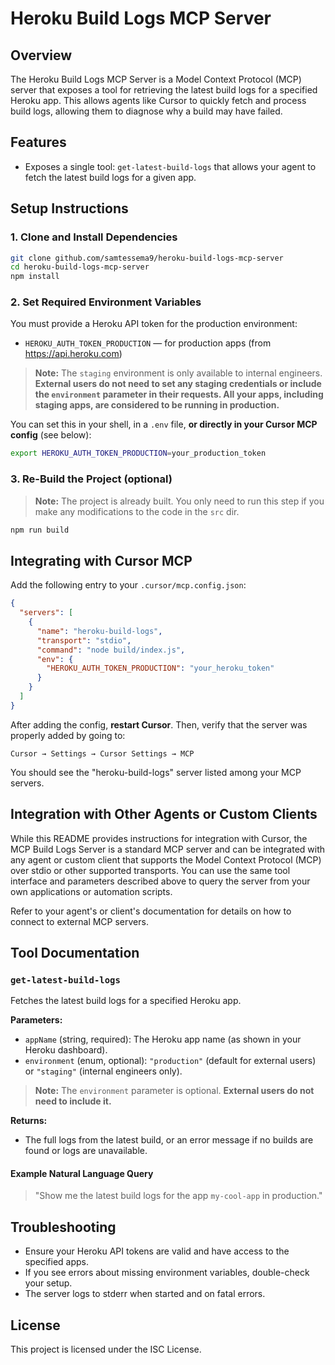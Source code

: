 # Heroku Build Logs MCP Server

## Overview

The Heroku Build Logs MCP Server is a Model Context Protocol (MCP) server that exposes a tool for retrieving the latest build logs for a specified Heroku app. This allows agents like Cursor to quickly fetch and process build logs, allowing them to diagnose why a build may have failed.

## Features
- Exposes a single tool: `get-latest-build-logs` that allows your agent to fetch the latest build logs for a given app. 

## Setup Instructions

### 1. Clone and Install Dependencies
```bash
git clone github.com/samtessema9/heroku-build-logs-mcp-server
cd heroku-build-logs-mcp-server
npm install
```

### 2. Set Required Environment Variables
You must provide a Heroku API token for the production environment:
- `HEROKU_AUTH_TOKEN_PRODUCTION` — for production apps (from https://api.heroku.com)

> **Note:** The `staging` environment is only available to internal engineers. **External users do not need to set any staging credentials or include the `environment` parameter in their requests. All your apps, including staging apps, are considered to be running in production.**

You can set this in your shell, in a `.env` file, **or directly in your Cursor MCP config** (see below):
```bash
export HEROKU_AUTH_TOKEN_PRODUCTION=your_production_token
```

### 3. Re-Build the Project (optional)

> **Note:** The project is already built. You only need to run this step if you make any modifications to the code in the `src` dir.

```bash
npm run build
```

## Integrating with Cursor MCP

Add the following entry to your `.cursor/mcp.config.json`:
```json
{
  "servers": [
    {
      "name": "heroku-build-logs",
      "transport": "stdio",
      "command": "node build/index.js",
      "env": {
        "HEROKU_AUTH_TOKEN_PRODUCTION": "your_heroku_token"
      }
    }
  ]
}
```

After adding the config, **restart Cursor**. Then, verify that the server was properly added by going to:

    Cursor → Settings → Cursor Settings → MCP

You should see the "heroku-build-logs" server listed among your MCP servers.

## Integration with Other Agents or Custom Clients

While this README provides instructions for integration with Cursor, the MCP Build Logs Server is a standard MCP server and can be integrated with any agent or custom client that supports the Model Context Protocol (MCP) over stdio or other supported transports. You can use the same tool interface and parameters described above to query the server from your own applications or automation scripts.

Refer to your agent's or client's documentation for details on how to connect to external MCP servers.

## Tool Documentation

### `get-latest-build-logs`
Fetches the latest build logs for a specified Heroku app.

**Parameters:**
- `appName` (string, required): The Heroku app name (as shown in your Heroku dashboard).
- `environment` (enum, optional): `"production"` (default for external users) or `"staging"` (internal engineers only).

> **Note:** The `environment` parameter is optional. **External users do not need to include it.**

**Returns:**
- The full logs from the latest build, or an error message if no builds are found or logs are unavailable.

#### Example Natural Language Query
> "Show me the latest build logs for the app `my-cool-app` in production."

## Troubleshooting
- Ensure your Heroku API tokens are valid and have access to the specified apps.
- If you see errors about missing environment variables, double-check your setup.
- The server logs to stderr when started and on fatal errors.

## License
This project is licensed under the ISC License. 
